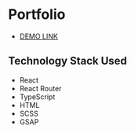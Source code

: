 # Portfolio
  - [DEMO LINK](https://59mrrobot.github.io/portfolio/)

## Technology Stack Used

  - React
  - React Router
  - TypeScript
  - HTML
  - SCSS
  - GSAP
